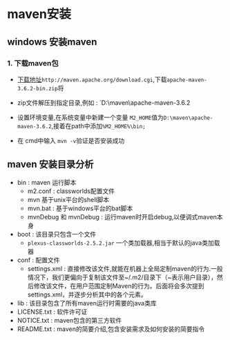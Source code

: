 # maven安装

## windows 安装maven

### 1. 下载maven包

* [下载地址](http://maven.apache.org/download.cgi)`http://maven.apache.org/download.cgi`,下载`apache-maven-3.6.2-bin.zip`将

* zip文件解压到指定目录,例如 : `D:\maven\apache-maven-3.6.2
* 设置环境变量,在系统变量中新建一个变量 `M2_HOME`值为`D:\maven\apache-maven-3.6.2`,接着在path中添加`%M2_HOME%\bin;`
* 在 cmd中输入 `mvn -v`验证是否安装成功





## maven 安装目录分析

* bin : maven 运行脚本
  * m2.conf : classworlds配置文件
  * mvn 基于unix平台的shell脚本
  * mvn.bat : 基于windows平台的bat脚本
  * mvnDebug 和 mvnDebug : 运行maven时开启debug,以便调式maven本身
* boot : 该目录只包含一个文件
  * `plexus-classworlds-2.5.2.jar` 一个类加载器,相当于默认的java类加载器
* conf : 配置文件
  * settings.xml : 直接修改该文件,就能在机器上全局定制maven的行为.一般情况下，我们更偏向于复制该文件至~/.m2/目录下（~表示用户目录），然后修改该文件，在用户范围定制Maven的行为。后面将会多次提到settings.xml，并逐步分析其中的各个元素。
* lib : 该目录包含了所有maven运行时需要的java类库
* LICENSE.txt : 软件许可证
* NOTICE.txt : maven包含的第三方软件
* README.txt : maven的简要介绍,包含安装需求及如何安装的简要指令